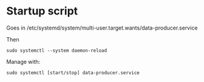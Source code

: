 # Startup script
Goes in /etc/systemd/system/multi-user.target.wants/data-producer.service

Then

    sudo systemctl --system daemon-reload

Manage with:

    sudo systemctl [start/stop] data-producer.service

